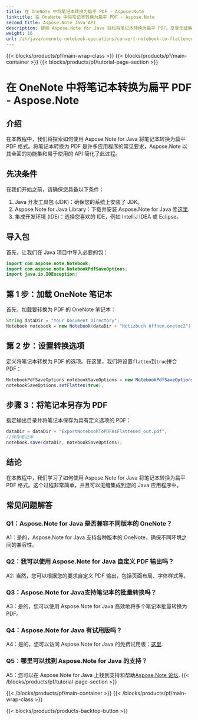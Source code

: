 ```yaml
---
title: 在 OneNote 中将笔记本转换为扁平 PDF - Aspose.Note
linktitle: 在 OneNote 中将笔记本转换为扁平 PDF - Aspose.Note
second_title: Aspose.Note Java API
description: 使用 Aspose.Note for Java 轻松将笔记本转换为扁平 PDF。享受无缝集成和定制选项。
weight: 16
url: /zh/java/onenote-notebook-operations/convert-notebook-to-flattened-pdf/
---
```


{{< blocks/products/pf/main-wrap-class >}}
{{< blocks/products/pf/main-container >}}
{{< blocks/products/pf/tutorial-page-section >}}

# 在 OneNote 中将笔记本转换为扁平 PDF - Aspose.Note

## 介绍

在本教程中，我们将探索如何使用 Aspose.Note for Java 将笔记本转换为扁平 PDF 格式。将笔记本转换为 PDF 是许多应用程序的常见要求，Aspose.Note 以其全面的功能集和易于使用的 API 简化了此过程。

## 先决条件

在我们开始之前，请确保您具备以下条件：

1. Java 开发工具包 (JDK)：确保您的系统上安装了 JDK。
2.  Aspose.Note for Java Library：下载并安装 Aspose.Note for Java 库[这里](https://releases.aspose.com/note/java/).
3. 集成开发环境 (IDE)：选择您喜欢的 IDE，例如 IntelliJ IDEA 或 Eclipse。

## 导入包

首先，让我们在 Java 项目中导入必要的包：

```java
import com.aspose.note.Notebook;
import com.aspose.note.NotebookPdfSaveOptions;
import java.io.IOException;
```

## 第 1 步：加载 OneNote 笔记本

首先，加载要转换为 PDF 的 OneNote 笔记本：

```java
String dataDir = "Your Document Directory";
Notebook notebook = new Notebook(dataDir + "Notizbuch öffnen.onetoc2");
```

## 第 2 步：设置转换选项

定义将笔记本转换为 PDF 的选项。在这里，我们将设置`flatten`到`true`拼合 PDF：

```java
NotebookPdfSaveOptions notebookSaveOptions = new NotebookPdfSaveOptions();
notebookSaveOptions.setFlatten(true);
```

## 步骤 3：将笔记本另存为 PDF

指定输出目录并将笔记本保存为具有定义选项的 PDF：

```java
dataDir = dataDir + "ExportNotebookToPDFAsFlattened_out.pdf";
//保存笔记本
notebook.save(dataDir, notebookSaveOptions);
```

## 结论

在本教程中，我们学习了如何使用 Aspose.Note for Java 将笔记本转换为扁平 PDF 格式。这个过程非常简单，并且可以无缝集成到您的 Java 应用程序中。

## 常见问题解答

### Q1：Aspose.Note for Java 是否兼容不同版本的 OneNote？

A1：是的，Aspose.Note for Java 支持各种版本的 OneNote，确保不同环境之间的兼容性。

### Q2：我可以使用 Aspose.Note for Java 自定义 PDF 输出吗？

A2: 当然，您可以根据您的要求自定义 PDF 输出，包括页面布局、字体样式等。

### Q3：Aspose.Note for Java支持笔记本的批量转换吗？

A3：是的，您可以使用 Aspose.Note for Java 高效地将多个笔记本批量转换为 PDF。

### Q4：Aspose.Note for Java 有试用版吗？

A4：是的，您可以访问 Aspose.Note for Java 的免费试用版：[这里](https://releases.aspose.com/).

### Q5：哪里可以找到 Aspose.Note for Java 的支持？

 A5：您可以在 Aspose.Note for Java 上找到支持和帮助[Aspose.Note 论坛](https://forum.aspose.com/c/note/28).
{{< /blocks/products/pf/tutorial-page-section >}}

{{< /blocks/products/pf/main-container >}}
{{< /blocks/products/pf/main-wrap-class >}}

{{< blocks/products/products-backtop-button >}}
